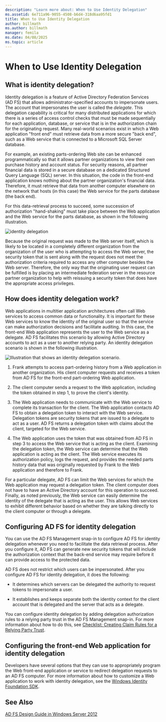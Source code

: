 ```yaml
---
description: "Learn more about: When to Use Identity Delegation"
ms.assetid: 6e711a96-9055-4508-b6d4-318d6aa95fd1
title: When to Use Identity Delegation
author: billmath
ms.author: billmath
manager: femila
ms.date: 04/08/2025
ms.topic: article
---
```


# When to Use Identity Delegation

## What is identity delegation?
Identity delegation is a feature of Active Directory Federation Services \(AD FS\) that allows administrator\-specified accounts to impersonate users. The account that impersonates the user is called the *delegate*. This delegation capability is critical for many distributed applications for which there is a series of access control checks that must be made sequentially for each application, database, or service that is in the authorization chain for the originating request. Many real\-world scenarios exist in which a Web application "front end" must retrieve data from a more secure "back end", such as a Web service that is connected to a Microsoft SQL Server database.

For example, an existing parts\-ordering Web site can be enhanced programmatically so that it allows partner organizations to view their own purchase history and account status. For security reasons, all partner financial data is stored in a secure database on a dedicated Structured Query Language \(SQL\) server. In this situation, the code in the front\-end application knows nothing about the partner organization's financial data. Therefore, it must retrieve that data from another computer elsewhere on the network that hosts \(in this case\) the Web service for the parts database \(the back end\).

For this data\-retrieval process to succeed, some succession of authorization "hand\-shaking" must take place between the Web application and the Web service for the parts database, as shown in the following illustration.

![identity delegation](media/adfs2_identitydelegationconcept.gif)

Because the original request was made to the Web server itself, which is likely to be located in a completely different organization from the organization of the user who is attempting to access the Web server, the security token that is sent along with the request does not meet the authorization criteria required to access any other computer besides the Web server. Therefore, the only way that the originating user request can be fulfilled is by placing an intermediate federation server in the resource partner organization to help with reissuing a security token that does have the appropriate access privileges.

## How does identity delegation work?
Web applications in multitier application architectures often call Web services to access common data or functionality. It is important for these Web services to know the identity of the original user so that the service can make authorization decisions and facilitate auditing. In this case, the front\-end Web application represents the user to the Web service as a delegate. AD FS facilitates this scenario by allowing Active Directory accounts to act as a user to another relying party. An identity delegation scenario is shown in the following illustration.

![Illustration that shows an identity delegation scenario.](media/adfs2_identitydelegationsteps.gif)

1.  Frank attempts to access part\-ordering history from a Web application in another organization. His client computer requests and receives a token from AD FS for the front\-end part\-ordering Web application.

2.  The client computer sends a request to the Web application, including the token obtained in step 1, to prove the client's identity.

3.  The Web application needs to communicate with the Web service to complete its transaction for the client. The Web application contacts AD FS to obtain a delegation token to interact with the Web service. Delegation tokens are security tokens that are issued to a delegate to act as a user. AD FS returns a delegation token with claims about the client, targeted for the Web service.

4.  The Web application uses the token that was obtained from AD FS in step 3 to access the Web service that is acting as the client. Examining the delegation token, the Web service can determine that the Web application is acting as the client. The Web service executes its authorization policy, logs the request, and provides the needed parts history data that was originally requested by Frank to the Web application and therefore to Frank.

For a particular delegate, AD FS can limit the Web services for which the Web application may request a delegation token. The client computer does not have to have an Active Directory account for this operation to succeed. Finally, as noted previously, the Web service can easily determine the identity of the delegate that is acting as the user. This allows Web services to exhibit different behavior based on whether they are talking directly to the client computer or through a delegate.

## Configuring AD FS for identity delegation
You can use the AD FS Management snap\-in to configure AD FS for identity delegation whenever you need to facilitate the data retrieval process. After you configure it, AD FS can generate new security tokens that will include the authorization context that the back\-end service may require before it can provide access to the protected data.

AD FS does not restrict which users can be impersonated. After you configure AD FS for identity delegation, it does the following:

-   It determines which servers can be delegated the authority to request tokens to impersonate a user.

-   It establishes and keeps separate both the identity context for the client account that is delegated and the server that acts as a delegate.

You can configure identity delegation by adding delegation authorization rules to a relying party trust in the AD FS Management snap\-in. For more information about how to do this, see [Checklist: Creating Claim Rules for a Relying Party Trust](../../ad-fs/deployment/Checklist--Creating-Claim-Rules-for-a-Relying-Party-Trust.md).

## Configuring the front\-end Web application for identity delegation
Developers have several options that they can use to appropriately program the Web front\-end application or service to redirect delegation requests to an AD FS computer. For more information about how to customize a Web application to work with identity delegation, see the [Windows Identity Foundation SDK](/previous-versions/troubleshoot/dotnet/framework/windows-identity-foundation).

## See Also
[AD FS Design Guide in Windows Server 2012](AD-FS-Design-Guide-in-Windows-Server-2012.md)
